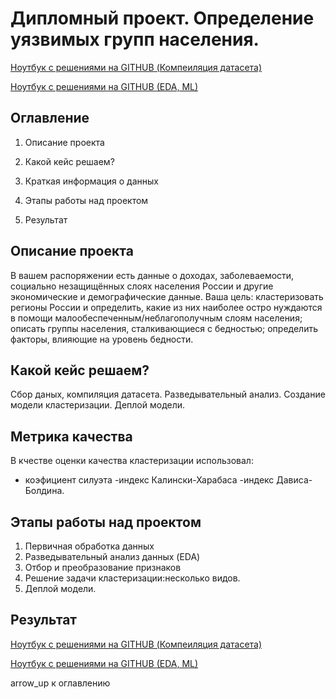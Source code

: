 # Дипломный проект. Определение уязвимых групп населения.


[Ноутбук с решениями на GITHUB (Компеиляция датасета)](https://colab.research.google.com/drive/1VVpjzINRzwsAty0JUL58ICa9zWsaE62V?usp=sharing)

[Ноутбук с решениями на GITHUB (EDA, ML)](https://colab.research.google.com/drive/1hCXkSKlXyBcTZby22fsTjIwyaWFjZqEx?usp=sharing)
## Оглавление

1. Описание проекта

2. Какой кейс решаем?

3. Краткая информация о данных

4. Этапы работы над проектом

5. Результат

## Описание проекта

В вашем распоряжении есть данные о доходах, заболеваемости, социально
незащищённых слоях населения России и другие экономические и
демографические данные.
Ваша цель:
кластеризовать регионы России и определить, какие из них наиболее остро нуждаются в помощи малообеспеченным/неблагополучным слоям населения;
описать группы населения, сталкивающиеся с бедностью;
определить факторы, влияющие на уровень бедности.


## Какой кейс решаем?

Сбор даных, компиляция датасета.
Разведывательный анализ.
Создание модели кластеризации.
Деплой модели.



## Метрика качества 

В кчестве оценки качества кластеризации использовал:
- коэфициент силуэта
-индекс Калински-Харабаса
-индекс Дависа-Болдина.




## Этапы работы над проектом

1. Первичная обработка данных
2. Разведывательный анализ данных (EDA)
3. Отбор и преобразование признаков
4. Решение задачи кластеризации:несколько видов.
5. Деплой модели.


## Результат



[Ноутбук с решениями на GITHUB (Компеиляция датасета)](https://colab.research.google.com/drive/1VVpjzINRzwsAty0JUL58ICa9zWsaE62V?usp=sharing)

[Ноутбук с решениями на GITHUB (EDA, ML)](https://colab.research.google.com/drive/1hCXkSKlXyBcTZby22fsTjIwyaWFjZqEx?usp=sharing)

arrow_up к оглавлению
